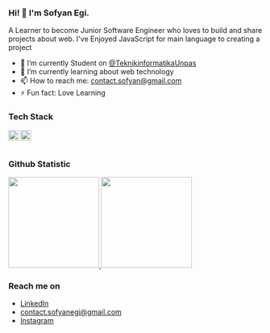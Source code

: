 ### Hi! 👋 I'm Sofyan Egi.

A Learner to become Junior Software Engineer who loves to build and share projects about web. I've Enjoyed JavaScript for main language to creating a project

- 🔭 I’m currently Student on <a href="https://www.instagram.com/informatikaunpas/">@TeknikinformatikaUnpas</a>
- 🌱 I’m currently learning about web technology
- 📫 How to reach me: contact.sofyan@gmail.com
- ⚡ Fun fact: Love Learning

### Tech Stack
  <a href="#"><img align="left" alt="JavaScript" title="JavaScript" width="21px" src="https://upload.wikimedia.org/wikipedia/commons/9/99/Unofficial_JavaScript_logo_2.svg" /></a>
  <a href="https://nodejs.org/"><img align="left" alt="NodeJS" title="NodeJS" width="21px" src="https://seeklogo.com/images/N/nodejs-logo-FBE122E377-seeklogo.com.png" /></a>
 

  <br>
  <br>
  
  ### Github Statistic
<p align="left">
<a href="https://github.com/sofyanegil">
  <img height="180em" src="https://github-readme-stats-eight-theta.vercel.app/api?username=sofyanegil&show_icons=true&theme=algolia&include_all_commits=true&count_private=true"/>
  <img height="180em" src="https://github-readme-stats-eight-theta.vercel.app/api/top-langs/?username=sofyanegil&layout=compact&langs_count=8&theme=algolia"/>
</a>
</p>

### Reach me on
- <a href="https://linkedin.com/in/sofyanegi/">LinkedIn</a>
- contact.sofyanegi@gmail.com
- <a href="https://instagram.com/sofyanegi">Instagram</a>
